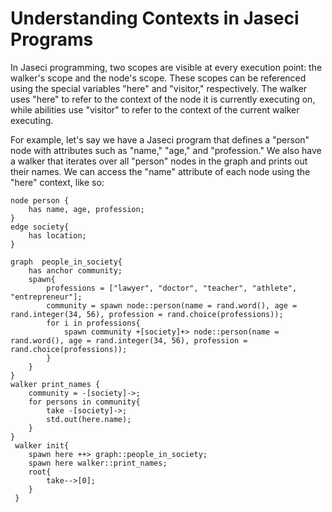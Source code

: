 # Understanding Contexts in Jaseci Programs

In Jaseci programming, two scopes are visible at every execution point: the walker's scope and the node's scope. These scopes can be referenced using the special variables "here" and "visitor," respectively. The walker uses "here" to refer to the context of the node it is currently executing on, while abilities use "visitor" to refer to the context of the current walker executing.

For example, let's say we have a Jaseci program that defines a "person" node with attributes such as "name," "age," and "profession." We also have a walker that iterates over all "person" nodes in the graph and prints out their names. We can access the "name" attribute of each node using the "here" context, like so:

```jac
node person {
    has name, age, profession;
}
edge society{
    has location;
}

graph  people_in_society{
    has anchor community;
    spawn{
        professions = ["lawyer", "doctor", "teacher", "athlete", "entrepreneur"];
        community = spawn node::person(name = rand.word(), age = rand.integer(34, 56), profession = rand.choice(professions));
        for i in professions{
            spawn community +[society]+> node::person(name = rand.word(), age = rand.integer(34, 56), profession = rand.choice(professions));
        }
    }
}
walker print_names {
    community = -[society]->;
    for persons in community{
        take -[society]->;
        std.out(here.name);
    }
}
 walker init{
    spawn here ++> graph::people_in_society;
    spawn here walker::print_names;
    root{
        take-->[0];
    }
 }
```